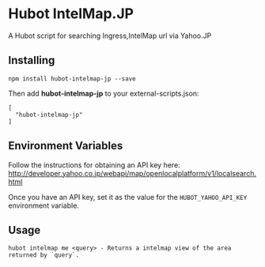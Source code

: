 Hubot IntelMap.JP
==========
A Hubot script for searching Ingress,IntelMap url via Yahoo.JP

Installing
----------
```
npm install hubot-intelmap-jp --save
```
Then add **hubot-intelmap-jp** to your external-scripts.json:
```
[
  "hubot-intelmap-jp"
]
```

Environment Variables
---------------------
Follow the instructions for obtaining an API key here:
http://developer.yahoo.co.jp/webapi/map/openlocalplatform/v1/localsearch.html

Once you have an API key, set it as the value for the `HUBOT_YAHOO_API_KEY` environment variable.

Usage
-----
```
hubot intelmap me <query> - Returns a intelmap view of the area returned by `query`.
```
